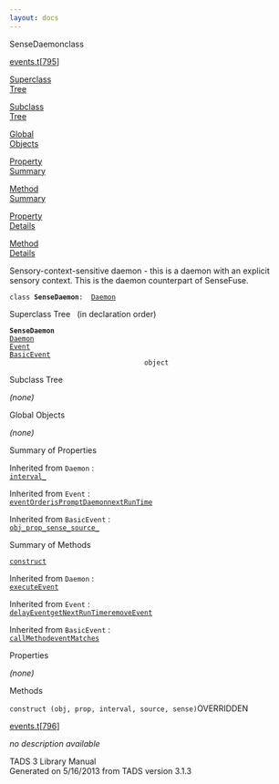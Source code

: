 ```yaml
---
layout: docs
---
```

<span class="title">SenseDaemon</span><span class="type">class</span>

[events.t](../file/events.t.html)\[[795](../source/events.t.html#795)\]

[Superclass  
Tree](#_SuperClassTree_)

[Subclass  
Tree](#_SubClassTree_)

[Global  
Objects](#_ObjectSummary_)

[Property  
Summary](#_PropSummary_)

[Method  
Summary](#_MethodSummary_)

[Property  
Details](#_Properties_)

[Method  
Details](#_Methods_)

<div class="fdesc">

Sensory-context-sensitive daemon - this is a daemon with an explicit
sensory context. This is the daemon counterpart of SenseFuse.

`class `**`SenseDaemon`**` :   `[`Daemon`](../object/Daemon.html)

</div>

<span id="_SuperClassTree_"></span>

<div class="mjhd">

<span class="hdln">Superclass Tree</span>   (in declaration order)

</div>

**`SenseDaemon`**  
[`Daemon`](../object/Daemon.html)  
[`Event`](../object/Event.html)  
[`BasicEvent`](../object/BasicEvent.html)  
`                                 object`  
<span id="_SubClassTree_"></span>

<div class="mjhd">

<span class="hdln">Subclass Tree</span>  

</div>

*(none)* <span id="_ObjectSummary_"></span>

<div class="mjhd">

<span class="hdln">Global Objects</span>  

</div>

*(none)* <span id="_PropSummary_"></span>

<div class="mjhd">

<span class="hdln">Summary of Properties</span>  

</div>



Inherited from `Daemon` :  
[`interval_`](../object/Daemon.html#interval_)

Inherited from `Event` :  
[`eventOrder`](../object/Event.html#eventOrder)[`isPromptDaemon`](../object/Event.html#isPromptDaemon)[`nextRunTime`](../object/Event.html#nextRunTime)

Inherited from `BasicEvent` :  
[`obj_`](../object/BasicEvent.html#obj_)[`prop_`](../object/BasicEvent.html#prop_)[`sense_`](../object/BasicEvent.html#sense_)[`source_`](../object/BasicEvent.html#source_)

<span id="_MethodSummary_"></span>

<div class="mjhd">

<span class="hdln">Summary of Methods</span>  

</div>

[`construct`](#construct)

Inherited from `Daemon` :  
[`executeEvent`](../object/Daemon.html#executeEvent)

Inherited from `Event` :  
[`delayEvent`](../object/Event.html#delayEvent)[`getNextRunTime`](../object/Event.html#getNextRunTime)[`removeEvent`](../object/Event.html#removeEvent)

Inherited from `BasicEvent` :  
[`callMethod`](../object/BasicEvent.html#callMethod)[`eventMatches`](../object/BasicEvent.html#eventMatches)

<span id="_Properties_"></span>

<div class="mjhd">

<span class="hdln">Properties</span>  

</div>

*(none)* <span id="_Methods_"></span>

<div class="mjhd">

<span class="hdln">Methods</span>  

</div>

<span id="construct"></span>

`construct (obj, prop, interval, source, sense)`<span class="rem">OVERRIDDEN</span>

[events.t](../file/events.t.html)\[[796](../source/events.t.html#796)\]

<div class="desc">

*no description available*

</div>

<div class="ftr">

TADS 3 Library Manual  
Generated on 5/16/2013 from TADS version 3.1.3

</div>
